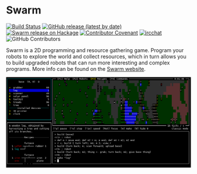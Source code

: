 Swarm
=====

[![Build Status][build-status]][actions]
[![GitHub release (latest by date)][release-img]][releases]
[![Swarm release on Hackage][hackage-img]][hackage]
[![Contributor Covenant][badge-covenant]](CODE_OF_CONDUCT.md)
[![ircchat][badge-ircchat]][ircchat]
![GitHub Contributors][contribs]

[build-status]: https://github.com/swarm-game/swarm/actions/workflows/haskell-ci.yml/badge.svg
[release-img]: https://img.shields.io/github/v/release/swarm-game/swarm?logo=github
[releases]: https://github.com/swarm-game/swarm/releases
[hackage-img]: https://img.shields.io/hackage/v/swarm.svg?logo=haskell
[hackage]: https://hackage.haskell.org/package/swarm
[actions]: https://github.com/swarm-game/swarm/actions
[badge-covenant]: https://img.shields.io/badge/Contributor%20Covenant-v2.0%20adopted-ff69b4.svg
[badge-ircchat]: https://img.shields.io/badge/chat-on%20libera-brightgreen.svg
[ircchat]: https://web.libera.chat/?channels=#swarm
[contribs]: https://contrib.rocks/image?repo=swarm-game/swarm

Swarm is a 2D programming and resource gathering game. Program your
robots to explore the world and collect resources, which in turn
allows you to build upgraded robots that can run more interesting and
complex programs.  More info can be found on the [Swarm
website](https://swarm-game.github.io).

[![World 0 after scanning a tree and making a log.](images/tutorial/log.png)](https://swarm-game.github.io)

